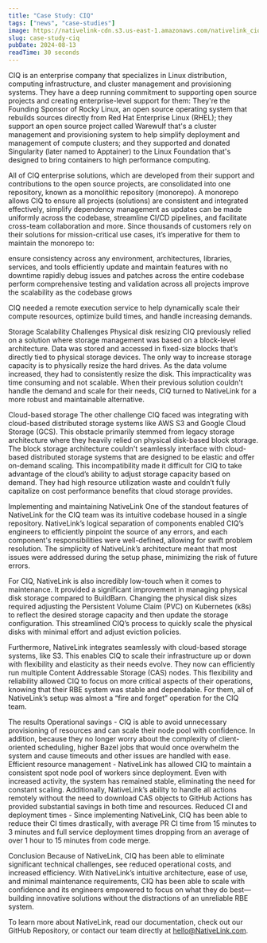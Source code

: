 ```yaml
---
title: "Case Study: CIQ"
tags: ["news", "case-studies"]
image: https://nativelink-cdn.s3.us-east-1.amazonaws.com/nativelink_ciq.webp
slug: case-study-ciq
pubDate: 2024-08-13
readTime: 30 seconds
---
```

CIQ is an enterprise company that specializes in Linux distribution,
computing infrastructure, and cluster management and provisioning systems.
They have a deep running commitment to supporting open source projects and
creating enterprise-level support for them: They're the Founding Sponsor of
Rocky Linux, an open source operating system that rebuilds sources directly
from Red Hat Enterprise Linux (RHEL); they support an open source project
called Warewulf that's a cluster management and provisioning system to help
simplify deployment and management of compute clusters; and they supported
and donated Singularity (later named to Apptainer) to the Linux Foundation
that's designed to bring containers to high performance computing.


All of CIQ enterprise solutions, which are developed from their support and
contributions to the open source projects, are consolidated into one
repository, known as a monolithic repository (monorepo). A monorepo allows
CIQ to ensure all projects (solutions) are consistent and integrated
effectively, simplify dependency management as updates can be made
uniformly across the codebase, streamline CI/CD pipelines, and facilitate
cross-team collaboration and more. Since thousands of customers rely on
their solutions for mission-critical use cases, it’s imperative for them to
maintain the monorepo to:

ensure consistency across any environment, architectures, libraries,
services, and tools
efficiently update and maintain features with no downtime
rapidly debug issues and patches across the entire codebase
perform comprehensive testing and validation across all projects
improve the scalability as the codebase grows

CIQ needed a remote execution service to help dynamically scale their
compute resources, optimize build times, and handle increasing demands.


Storage Scalability Challenges
Physical disk resizing
CIQ previously relied on a solution where storage management was based on a
block-level architecture. Data was stored and accessed in fixed-size blocks
that’s directly tied to physical storage devices. The only way to increase
storage capacity is to physically resize the hard drives. As the data volume
increased, they had to consistently resize the disk. This impracticality was
time consuming and not scalable. When their previous solution couldn't handle
the demand and scale for their needs, CIQ turned to NativeLink for a more
robust and maintainable alternative.


Cloud-based storage
The other challenge CIQ faced was integrating with cloud-based distributed
storage systems like AWS S3 and Google Cloud Storage (GCS). This obstacle
primarily stemmed from legacy storage architecture where they heavily relied
on physical disk-based block storage. The block storage architecture couldn't
seamlessly interface with cloud-based distributed storage systems that are
designed to be elastic and offer on-demand scaling. This incompatibility made
it difficult for CIQ to take advantage of the cloud’s ability to adjust
storage capacity based on demand. They had high resource utilization waste
and couldn’t fully capitalize on cost performance benefits that cloud storage
provides.


Implementing and maintaining NativeLink
One of the standout features of NativeLink for the CIQ team was its intuitive
codebase housed in a single repository. NativeLink’s logical separation of
components enabled CIQ’s engineers to efficiently pinpoint the source of any
errors, and each component's responsibilities were well-defined, allowing for
swift problem resolution. The simplicity of NativeLink’s architecture meant
that most issues were addressed during the setup phase, minimizing the risk
of future errors.

For CIQ, NativeLink is also incredibly low-touch when it comes to
maintenance. It provided a significant improvement in managing physical disk
storage compared to BuildBarn. Changing the physical disk sizes required
adjusting the Persistent Volume Claim (PVC) on Kubernetes (k8s) to reflect
the desired storage capacity and then update the storage configuration. This
streamlined CIQ’s process to quickly scale the physical disks with minimal
effort and adjust eviction policies.


Furthermore, NativeLink integrates seamlessly with cloud-based storage
systems, like S3. This enables CIQ to scale their infrastructure up or down
with flexibility and elasticity as their needs evolve. They now can
efficiently run multiple Content Addressable Storage (CAS) nodes. This
flexibility and reliability allowed CIQ to focus on more critical aspects of
their operations, knowing that their RBE system was stable and dependable.
For them, all of NativeLink’s setup was almost a “fire and forget” operation
for the CIQ team.

The results
Operational savings - CIQ is able to avoid unnecessary provisioning of
resources and can scale their node pool with confidence. In addition, because
they no longer worry about the complexity of client-oriented scheduling,
higher Bazel jobs that would once overwhelm the system and cause timeouts and
other issues are handled with ease.
Efficient resource management - NativeLink has allowed CIQ to maintain a
consistent spot node pool of workers since deployment. Even with increased
activity, the system has remained stable, eliminating the need for constant
scaling. Additionally, NativeLink’s ability to handle all actions remotely
without the need to download CAS objects to GitHub Actions has provided
substantial savings in both time and resources.
Reduced CI and deployment times - Since implementing NativeLink, CIQ has been
able to reduce their CI times drastically, with average PR CI time from 15
minutes to 3 minutes and full service deployment times dropping from an
average of over 1 hour to 15 minutes from code merge.

Conclusion
Because of NativeLink, CIQ has been able to eliminate significant technical
challenges, see reduced operational costs, and increased efficiency. With
NativeLink’s intuitive architecture, ease of use, and minimal maintenance
requirements, CIQ has been able to scale with confidence and its engineers
empowered to focus on what they do best—building innovative solutions without
the distractions of an unreliable RBE system.


To learn more about NativeLink, read our documentation, check out our GitHub
Repository, or contact our team directly at hello@NativeLink.com.
